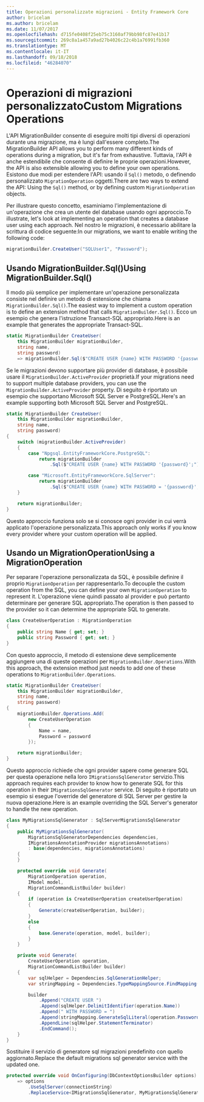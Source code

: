 ```yaml
---
title: Operazioni personalizzate migrazioni - Entity Framework Core
author: bricelam
ms.author: bricelam
ms.date: 11/07/2017
ms.openlocfilehash: d715fe0408f25eb75c3160af79bb98fc87e41b17
ms.sourcegitcommit: 269c8a1a457a9ad27b4026c22c4b1a76991fb360
ms.translationtype: MT
ms.contentlocale: it-IT
ms.lasthandoff: 09/18/2018
ms.locfileid: "46284070"
---
```

<a name="custom-migrations-operations"></a><span data-ttu-id="99e97-102">Operazioni di migrazioni personalizzato</span><span class="sxs-lookup"><span data-stu-id="99e97-102">Custom Migrations Operations</span></span>
============================
<span data-ttu-id="99e97-103">L'API MigrationBuilder consente di eseguire molti tipi diversi di operazioni durante una migrazione, ma è lungi dall'essere completo.</span><span class="sxs-lookup"><span data-stu-id="99e97-103">The MigrationBuilder API allows you to perform many different kinds of operations during a migration, but it's far from exhaustive.</span></span> <span data-ttu-id="99e97-104">Tuttavia, l'API è anche estendibile che consente di definire le proprie operazioni.</span><span class="sxs-lookup"><span data-stu-id="99e97-104">However, the API is also extensible allowing you to define your own operations.</span></span> <span data-ttu-id="99e97-105">Esistono due modi per estendere l'API: usando il `Sql()` metodo, o definendo personalizzato `MigrationOperation` oggetti.</span><span class="sxs-lookup"><span data-stu-id="99e97-105">There are two ways to extend the API: Using the `Sql()` method, or by defining custom `MigrationOperation` objects.</span></span>

<span data-ttu-id="99e97-106">Per illustrare questo concetto, esaminiamo l'implementazione di un'operazione che crea un utente del database usando ogni approccio.</span><span class="sxs-lookup"><span data-stu-id="99e97-106">To illustrate, let's look at implementing an operation that creates a database user using each approach.</span></span> <span data-ttu-id="99e97-107">Nel nostro le migrazioni, è necessario abilitare la scrittura di codice seguente:</span><span class="sxs-lookup"><span data-stu-id="99e97-107">In our migrations, we want to enable writing the following code:</span></span>

``` csharp
migrationBuilder.CreateUser("SQLUser1", "Password");
```

<a name="using-migrationbuildersql"></a><span data-ttu-id="99e97-108">Usando MigrationBuilder.Sql()</span><span class="sxs-lookup"><span data-stu-id="99e97-108">Using MigrationBuilder.Sql()</span></span>
----------------------------
<span data-ttu-id="99e97-109">Il modo più semplice per implementare un'operazione personalizzata consiste nel definire un metodo di estensione che chiama `MigrationBuilder.Sql()`.</span><span class="sxs-lookup"><span data-stu-id="99e97-109">The easiest way to implement a custom operation is to define an extension method that calls `MigrationBuilder.Sql()`.</span></span>
<span data-ttu-id="99e97-110">Ecco un esempio che genera l'istruzione Transact-SQL appropriato.</span><span class="sxs-lookup"><span data-stu-id="99e97-110">Here is an example that generates the appropriate Transact-SQL.</span></span>

``` csharp
static MigrationBuilder CreateUser(
    this MigrationBuilder migrationBuilder,
    string name,
    string password)
    => migrationBuilder.Sql($"CREATE USER {name} WITH PASSWORD '{password}';");
```

<span data-ttu-id="99e97-111">Se le migrazioni devono supportare più provider di database, è possibile usare il `MigrationBuilder.ActiveProvider` proprietà.</span><span class="sxs-lookup"><span data-stu-id="99e97-111">If your migrations need to support multiple database providers, you can use the `MigrationBuilder.ActiveProvider` property.</span></span> <span data-ttu-id="99e97-112">Di seguito è riportato un esempio che supportano Microsoft SQL Server e PostgreSQL.</span><span class="sxs-lookup"><span data-stu-id="99e97-112">Here's an example supporting both Microsoft SQL Server and PostgreSQL.</span></span>

``` csharp
static MigrationBuilder CreateUser(
    this MigrationBuilder migrationBuilder,
    string name,
    string password)
{
    switch (migrationBuilder.ActiveProvider)
    {
        case "Npgsql.EntityFrameworkCore.PostgreSQL":
            return migrationBuilder
                .Sql($"CREATE USER {name} WITH PASSWORD '{password}';");

        case "Microsoft.EntityFrameworkCore.SqlServer":
            return migrationBuilder
                .Sql($"CREATE USER {name} WITH PASSWORD = '{password}';");
    }

    return migrationBuilder;
}
```

<span data-ttu-id="99e97-113">Questo approccio funziona solo se si conosce ogni provider in cui verrà applicato l'operazione personalizzata.</span><span class="sxs-lookup"><span data-stu-id="99e97-113">This approach only works if you know every provider where your custom operation will be applied.</span></span>

<a name="using-a-migrationoperation"></a><span data-ttu-id="99e97-114">Usando un MigrationOperation</span><span class="sxs-lookup"><span data-stu-id="99e97-114">Using a MigrationOperation</span></span>
---------------------------
<span data-ttu-id="99e97-115">Per separare l'operazione personalizzata da SQL, è possibile definire il proprio `MigrationOperation` per rappresentarlo.</span><span class="sxs-lookup"><span data-stu-id="99e97-115">To decouple the custom operation from the SQL, you can define your own `MigrationOperation` to represent it.</span></span> <span data-ttu-id="99e97-116">L'operazione viene quindi passato al provider e può pertanto determinare per generare SQL appropriato.</span><span class="sxs-lookup"><span data-stu-id="99e97-116">The operation is then passed to the provider so it can determine the appropriate SQL to generate.</span></span>

``` csharp
class CreateUserOperation : MigrationOperation
{
    public string Name { get; set; }
    public string Password { get; set; }
}
```

<span data-ttu-id="99e97-117">Con questo approccio, il metodo di estensione deve semplicemente aggiungere una di queste operazioni per `MigrationBuilder.Operations`.</span><span class="sxs-lookup"><span data-stu-id="99e97-117">With this approach, the extension method just needs to add one of these operations to `MigrationBuilder.Operations`.</span></span>

``` csharp
static MigrationBuilder CreateUser(
    this MigrationBuilder migrationBuilder,
    string name,
    string password)
{
    migrationBuilder.Operations.Add(
        new CreateUserOperation
        {
            Name = name,
            Password = password
        });

    return migrationBuilder;
}
```

<span data-ttu-id="99e97-118">Questo approccio richiede che ogni provider sapere come generare SQL per questa operazione nella loro `IMigrationsSqlGenerator` servizio.</span><span class="sxs-lookup"><span data-stu-id="99e97-118">This approach requires each provider to know how to generate SQL for this operation in their `IMigrationsSqlGenerator` service.</span></span> <span data-ttu-id="99e97-119">Di seguito è riportato un esempio si esegue l'override del generatore di SQL Server per gestire la nuova operazione.</span><span class="sxs-lookup"><span data-stu-id="99e97-119">Here is an example overriding the SQL Server's generator to handle the new operation.</span></span>

``` csharp
class MyMigrationsSqlGenerator : SqlServerMigrationsSqlGenerator
{
    public MyMigrationsSqlGenerator(
        MigrationsSqlGeneratorDependencies dependencies,
        IMigrationsAnnotationProvider migrationsAnnotations)
        : base(dependencies, migrationsAnnotations)
    {
    }

    protected override void Generate(
        MigrationOperation operation,
        IModel model,
        MigrationCommandListBuilder builder)
    {
        if (operation is CreateUserOperation createUserOperation)
        {
            Generate(createUserOperation, builder);
        }
        else
        {
            base.Generate(operation, model, builder);
        }
    }

    private void Generate(
        CreateUserOperation operation,
        MigrationCommandListBuilder builder)
    {
        var sqlHelper = Dependencies.SqlGenerationHelper;
        var stringMapping = Dependencies.TypeMappingSource.FindMapping(typeof(string));

        builder
            .Append("CREATE USER ")
            .Append(sqlHelper.DelimitIdentifier(operation.Name))
            .Append(" WITH PASSWORD = ")
            .Append(stringMapping.GenerateSqlLiteral(operation.Password))
            .AppendLine(sqlHelper.StatementTerminator)
            .EndCommand();
    }
}
```

<span data-ttu-id="99e97-120">Sostituire il servizio di generatore sql migrazioni predefinito con quello aggiornato.</span><span class="sxs-lookup"><span data-stu-id="99e97-120">Replace the default migrations sql generator service with the updated one.</span></span>

``` csharp
protected override void OnConfiguring(DbContextOptionsBuilder options)
    => options
        .UseSqlServer(connectionString)
        .ReplaceService<IMigrationsSqlGenerator, MyMigrationsSqlGenerator>();
```
